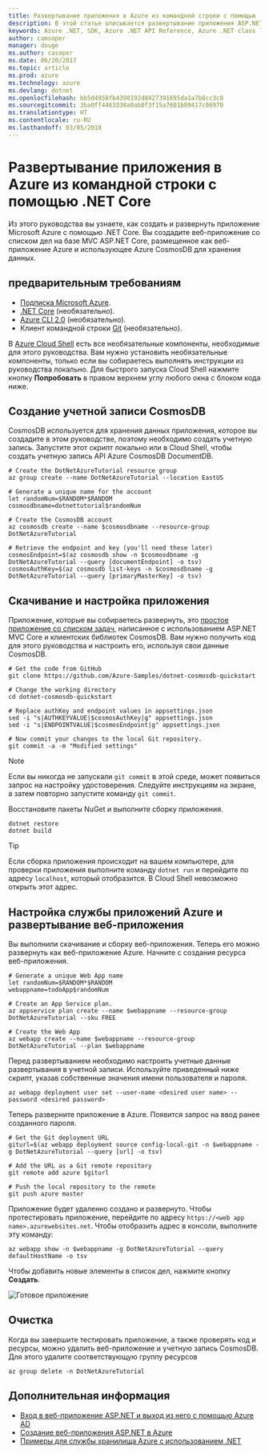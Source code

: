 ```yaml
---
title: Развертывание приложения в Azure из командной строки с помощью .NET Core
description: В этой статье описывается развертывание приложения ASP.NET Core в службе приложений Azure с помощью программы командной строки.
keywords: Azure .NET, SDK, Azure .NET API Reference, Azure .NET class library
author: camsoper
manager: douge
ms.author: casoper
ms.date: 06/20/2017
ms.topic: article
ms.prod: azure
ms.technology: azure
ms.devlang: dotnet
ms.openlocfilehash: bb5d4958fb4398192d8427391695da1a7b8cc3c8
ms.sourcegitcommit: 3ba0ff4463338a0ab0f3f15a7601b89417c06970
ms.translationtype: HT
ms.contentlocale: ru-RU
ms.lasthandoff: 03/05/2018
---
```

# <a name="deploy-to-azure-from-the-command-line-with-net-core"></a>Развертывание приложения в Azure из командной строки с помощью .NET Core

Из этого руководства вы узнаете, как создать и развернуть приложение Microsoft Azure с помощью .NET Core.  Вы создадите веб-приложение со списком дел на базе MVC ASP.NET Core, размещенное как веб-приложение Azure и использующее Azure CosmosDB для хранения данных.

## <a name="prerequisites"></a>предварительным требованиям

* [Подписка Microsoft Azure](https://azure.microsoft.com/free/).
* [.NET Core](https://www.microsoft.com/net/download/core) (необязательно).
* [Azure CLI 2.0](/cli/azure/install-az-cli2) (необязательно).
* Клиент командной строки [Git](https://www.git-scm.com/) (необязательно).

В [Azure Cloud Shell](/azure/cloud-shell/) есть все необязательные компоненты, необходимые для этого руководства.  Вам нужно установить необязательные компоненты, только если вы собираетесь выполнять инструкции из руководства локально.  Для быстрого запуска Cloud Shell нажмите кнопку **Попробовать** в правом верхнем углу любого окна с блоком кода ниже.

## <a name="create-a-cosmosdb-account"></a>Создание учетной записи CosmosDB

CosmosDB используется для хранения данных приложения, которое вы создадите в этом руководстве, поэтому необходимо создать учетную запись.  Запустите этот скрипт локально или в Cloud Shell, чтобы создать учетную запись API Azure CosmosDB DocumentDB.

```azurecli-interactive
# Create the DotNetAzureTutorial resource group
az group create --name DotNetAzureTutorial --location EastUS

# Generate a unique name for the account
let randomNum=$RANDOM*$RANDOM
cosmosdbname=dotnettutorial$randomNum

# Create the CosmosDB account
az cosmosdb create --name $cosmosdbname --resource-group DotNetAzureTutorial

# Retrieve the endpoint and key (you'll need these later)
cosmosEndpoint=$(az cosmosdb show -n $cosmosdbname -g DotNetAzureTutorial --query [documentEndpoint] -o tsv)
cosmosAuthKey=$(az cosmosdb list-keys -n $cosmosdbname -g DotNetAzureTutorial --query [primaryMasterKey] -o tsv)

```

## <a name="download-and-configure-the-application"></a>Скачивание и настройка приложения

Приложение, которые вы собираетесь развернуть, это [простое приложение со списком задач](https://github.com/Azure-Samples/dotnet-cosmosdb-quickstart/), написанное с использованием ASP.NET MVC Core и клиентских библиотек CosmosDB.  Вам нужно получить код для этого руководства и настроить его, используя свои данные CosmosDB.

```azurecli-interactive
# Get the code from GitHub
git clone https://github.com/Azure-Samples/dotnet-cosmosdb-quickstart

# Change the working directory
cd dotnet-cosmosdb-quickstart

# Replace authKey and endpoint values in appsettings.json
sed -i "s|AUTHKEYVALUE|$cosmosAuthKey|g" appsettings.json
sed -i "s|ENDPOINTVALUE|$cosmosEndpoint|g" appsettings.json

# Now commit your changes to the local Git repository.
git commit -a -m "Modified settings"

```

> [!NOTE]
> Если вы никогда не запускали `git commit` в этой среде, может появиться запрос на настройку удостоверения. Следуйте инструкциям на экране, а затем повторно запустите команду `git commit`.

Восстановите пакеты NuGet и выполните сборку приложения.

```azurecli-interactive
dotnet restore
dotnet build
```

> [!TIP]
> Если сборка приложения происходит на вашем компьютере, для проверки приложения выполните команду `dotnet run` и перейдите по адресу `localhost`, который отобразится.  В Cloud Shell невозможно открыть этот адрес.  

## <a name="configure-azure-app-service-and-deploy-the-web-app"></a>Настройка службы приложений Azure и развертывание веб-приложения

Вы выполнили скачивание и сборку веб-приложения. Теперь его можно развернуть как веб-приложение Azure.  Начните с создания ресурса веб-приложения.

```azurecli-interactive
# Generate a unique Web App name
let randomNum=$RANDOM*$RANDOM
webappname=todoApp$randomNum

# Create an App Service plan.
az appservice plan create --name $webappname --resource-group DotNetAzureTutorial --sku FREE

# Create the Web App
az webapp create --name $webappname --resource-group DotNetAzureTutorial --plan $webappname

```

Перед развертыванием необходимо настроить учетные данные развертывания в учетной записи.  Используйте приведенный ниже скрипт, указав собственные значения имени пользователя и пароля.

```azurecli-interactive
az webapp deployment user set --user-name <desired user name> --password <desired password>
```

Теперь разверните приложение в Azure.  Появится запрос на ввод ранее созданного пароля.

```azurecli-interactive
# Get the Git deployment URL
giturl=$(az webapp deployment source config-local-git -n $webappname -g DotNetAzureTutorial --query [url] -o tsv)

# Add the URL as a Git remote repository
git remote add azure $giturl

# Push the local repository to the remote
git push azure master
```

Приложение будет удаленно создано и развернуто.  Чтобы протестировать приложение, перейдите по адресу `https://<web app name>.azurewebsites.net`.  Чтобы отобразить адрес в консоли, выполните эту команду:

```azurecli-interactive
az webapp show -n $webappname -g DotNetAzureTutorial --query defaultHostName -o tsv
```

Чтобы добавить новые элементы в список дел, нажмите кнопку **Создать**.

![Готовое приложение](./media/dotnet-quickstart/todo.png)

## <a name="clean-up"></a>Очистка

Когда вы завершите тестировать приложение, а также проверять код и ресурсы, можно удалить веб-приложение и учетную запись CosmosDB. Для этого удалите соответствующую группу ресурсов

```azurecli-interactive
az group delete -n DotNetAzureTutorial
```

## <a name="next-steps"></a>Дополнительная информация

* [Вход в веб-приложение ASP.NET и выход из него с помощью Azure AD](/azure/active-directory/develop/active-directory-devquickstarts-webapp-dotnet)
* [Создание веб-приложения ASP.NET в Azure](/azure/app-service-web/web-sites-dotnet-get-started)
* [Примеры для службы хранилища Azure с использованием .NET](/azure/storage/storage-samples-dotnet)


